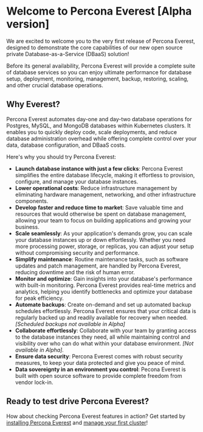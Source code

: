 # Welcome to Percona Everest [Alpha version]

We are excited to welcome you to the very first release of Percona Everest, designed to demonstrate the core capabilities of our new open source private Database-as-a-Service (DBaaS) solution!

Before its general availability, Percona Everest will provide a complete suite of database services so you can enjoy ultimate performance for database setup, deployment, monitoring, management, backup, restoring, scaling, and other crucial database operations.

## Why Everest?

Percona Everest automates day-one and day-two database operations for Postgres, MySQL, and MongoDB databases within Kubernetes clusters. It enables you to quickly deploy code, scale deployments, and reduce database administration overhead while offering complete control over your data, database configuration, and DBaaS costs.

Here's why you should try Percona Everest:

- **Launch database instance with just a few clicks**: Percona Everest simplifies the entire database lifecycle, making it effortless to provision, configure, and manage your database instances.
- **Lower operational costs**: Reduce infrastructure management by eliminating hardware management, networking, and other infrastructure components.
- **Develop faster and reduce time to market**: Save valuable time and resources that would otherwise be spent on database management, allowing your team to focus on building applications and growing your business.
- **Scale seamlessly**: As your application's demands grow, you can scale your database instances up or down effortlessly. Whether you need more processing power, storage, or replicas, you can adjust your setup without compromising security and performance.
- **Simplify maintenance**: Routine maintenance tasks, such as software updates and patch management, are handled by Percona Everest, reducing downtime and the risk of human error.
- **Monitor and optimize**: Gain insights into your database's performance with built-in monitoring. Percona Everest provides real-time metrics and analytics, helping you identify bottlenecks and optimize your database for peak efficiency.
- **Automate backups**: Create on-demand and set up automated backup schedules effortlessly. Percona Everest ensures that your critical data is regularly backed up and readily available for recovery when needed. *[Scheduled backups not available in Alpha]*
- **Collaborate effortlessly**: Collaborate with your team by granting access to the database instances they need, all while maintaining control and visibility over who can do what within your database environment. *[Not available in Alpha].*
- **Ensure data security**: Percona Everest comes with robust security measures, to keep your data protected and give you peace of mind.
- **Data sovereignty in an environment you control**: Pecona Everest is built with open source software to provide complete freedom from vendor lock-in.

## Ready to test drive Percona Everest?

How about checking Percona Everest features in action?
Get started by [installing Percona Everest](../docs/get-started/quickstart.md) and [manage your first cluster](../docs/cluster-management.md)!

[percona_services]: https://www.percona.com/services
[community]: https://www.percona.com/forums/questions-discussions/everest
[Technical Preview]: details/glossary.md#technical-preview
